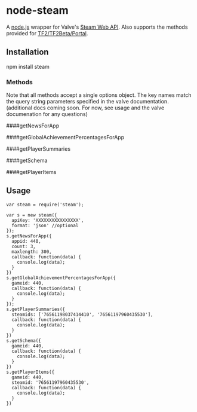 # node-steam

A [node.js](http://github.com/joyent/node) wrapper for Valve's [Steam Web API](http://developer.valvesoftware.com/wiki/Steam_Web_API).  Also supports the methods provided for [TF2/TF2Beta/Portal](http://wiki.teamfortress.com/wiki/WebAPI).

## Installation

  npm install steam
  

### Methods

  Note that all methods accept a single options object.  The key names match the query string parameters specified in the valve documentation. (additional docs coming soon.  For now, see usage and the valve documenation for any questions)

####getNewsForApp


####getGlobalAchievementPercentagesForApp


####getPlayerSummaries


####getSchema


####getPlayerItems


## Usage

    var steam = require('steam');
    
    var s = new steam({
      apiKey: 'XXXXXXXXXXXXXXXX',
      format: 'json' //optional
    });
    s.getNewsForApp({
      appid: 440,
      count: 3,
      maxlength: 300,
      callback: function(data) {
        console.log(data);
      }
    })
    s.getGlobalAchievementPercentagesForApp({
      gameid: 440,
      callback: function(data) {
        console.log(data);
      }
    });
    s.getPlayerSummaries({
      steamids: ['76561198037414410', '76561197960435530'],
      callback: function(data) {
        console.log(data);
      }
    })
    s.getSchema({
      gameid: 440,
      callback: function(data) {
        console.log(data);
      }
    })
    s.getPlayerItems({
      gameid: 440,
      steamid: '76561197960435530',
      callback: function(data) {
        console.log(data);
      }
    })
